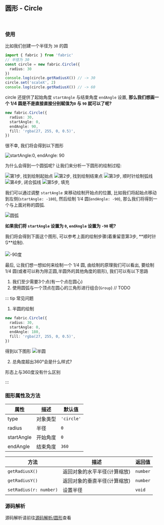 ## 圆形 - Circle
<br/>

### 使用

比如我们创建一个半径为 `30` 的圆

```ts {4}
import { fabric } from 'fabric'
// 半径为 30
const circle = new fabric.Circle({
  radius: 30
})
console.log(circle.getRadiusX()) // -> 30
circle.set('scaleX', 2)
console.log(circle.getRadiusX()) // -> 60
```

circle 还提供了起始角度 `startAngle` 与结束角度 `endAngle` 设置,
**那么我们想画一个 1/4 圆是不是直接直接分别赋值为`0` 与 `90` 就可以了呢?**

```ts {3,4}
new fabric.Circle({
  radius: 30,
  startAngle: 0,
  endAngle: 90,
  fill: 'rgba(27, 255, 0, 0.5)',
})
```

很不幸, 我们将会得到以下图形

<Image src="https://s2.loli.net/2022/11/29/hClIexdUnwQ5TRi.png" title="startAngle:0, endAngle: 90"/>

为什么会得到一个圆弧呢? 让我们来分析一下圆形的绘制过程:

<Image src="https://s2.loli.net/2022/11/29/dG9ijmZnAyVgkqU.png" title="第1步, 找到绘制起始点" inline/>
<Image src="https://s2.loli.net/2022/11/29/6OexnL4thIl7KDN.png" title="第2步, 找到绘制结束点" inline/>
<Image src="https://s2.loli.net/2022/11/29/vbtFqBmhGou5Iae.png" title="第3步, 顺时针绘制弧线" inline/>
<Image src="https://s2.loli.net/2022/11/29/xTdvKaYswMpboEc.png" title="第4步, 闭合弧线" inline/>
<Image src="https://s2.loli.net/2022/11/29/giHeaKNvF8ZzXjs.png" title="第5步, 填充" inline/>


我们可以通过调整 `startAngle` 来移动绘制开始点的位置, 比如我们将起始点移动到左侧(`startAngle: -180`),
然后绘制 1/4 圆(`endAngle: -90`), 那么我们将得到一个与上面对称的圆弧.

<Image src="https://s2.loli.net/2022/11/29/EkD2LcNgi9Ztd6o.png" title="圆弧" />

**如果我们将 `startAngle` 设置为 `0`, `endAngle` 设置为 `-90` 呢?**

我们将会得到下面这个图形, 可以参考上面的绘制步骤(着重留意第3步, **顺时针🔃**绘制).

<Image src="https://s2.loli.net/2022/11/29/uFpLUQZKGT9kIi4.png" title="-90度" />

最后, 让我们想一想如何来绘制一个 1/4 圆, 由绘制的原理我们可以看出, 要绘制 1/4 圆(或者可以称为除正圆,半圆外的其他角度的扇形),
我们可以有以下思路
1. 我们至少需要3个点(有一个点在圆心)
2. 使用圆弧与一个顶点在圆心的三角形进行组合(`Group`)
   // TODO

::: tip 常见问题

1. 半圆的绘制
```ts
new fabric.Circle({
  radius: 30,
  startAngle: 0,
  endAngle: 180,
  fill: 'rgba(27, 255, 0, 0.5)',
})
```

得到以下图形
<Image src="https://s2.loli.net/2022/11/29/Ur4PFxcsvzYuTHN.png" title="半圆" />

2. 总角度超出360°会是什么样式?

形态上与360度没有什么区别

:::

### 图形属性及方法

| 属性         | 描述   | 默认值        |
|------------|------|------------|
| type       | 对象类型 | `'circle'` |
| radius     | 半径   | `0`        |
| startAngle | 开始角度 | `0`        |
| endAngle   | 结束角度 | `360`      |

| 方法                     | 描述              | 返回值      |
|------------------------|-----------------|----------|
| `getRadiusX()`         | 返回对象的水平半径(计算缩放) | `number` |
| `getRadiusY()`         | 返回对象的垂直半径(计算缩放) | `number` |
| `setRadius(r: number)` | 设置半径            | `void`   |

### 源码解析

源码解析请前往[源码解析/圆形](/source/circle/)查看

